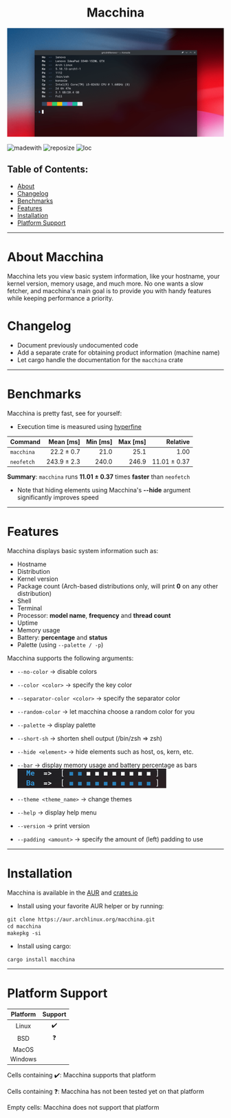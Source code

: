 <h1 align="center"> Macchina </h1>

<p align="center">
  <img src="screenshots/preview.png"/>
  <a href="https://forthebadge.com/images/badges/made-with-rust.svg" alt="Made With Rust Badge"></a>
</p>

![madewith](https://img.shields.io/static/v1?label=MADE%20WITH&message=RUST&color=ef4041&style=for-the-badge)
![reposize](https://img.shields.io/github/repo-size/grtcdr/macchina?color=BEE5BF&logo=github&style=for-the-badge)
![loc](https://img.shields.io/tokei/lines/github/grtcdr/macchina?color=FFD1BA&label=Lines%20of%20Code&logo=rust&style=for-the-badge)

## Table of Contents:
- [About](#about)
- [Changelog](#change)
- [Benchmarks](#bench)
- [Features](#features)
- [Installation](#install)
- [Platform Support](#platform-support)

---

# About Macchina <a name="about"></a>
Macchina lets you view basic system information, like your hostname, your kernel version, memory usage, and much more.
No one wants a slow fetcher, and macchina's main goal is to provide you with handy features while keeping performance a priority.

# Changelog <a name="change"></a>
- Document previously undocumented code
- Add a separate crate for obtaining product information (machine name)
- Let cargo handle the documentation for the `macchina` crate

---

# Benchmarks <a name="bench"></a>
Macchina is pretty fast, see for yourself:

- Execution time is measured using [hyperfine](https://github.com/sharkdp/hyperfine)

| Command | Mean [ms] | Min [ms] | Max [ms] | Relative |
|:---|---:|---:|---:|---:|
| `macchina` | 22.2 ± 0.7 | 21.0 | 25.1 | 1.00 |
| `neofetch` | 243.9 ± 2.3 | 240.0 | 246.9 | 11.01 ± 0.37 |

__Summary__: `macchina` runs __11.01 ± 0.37__ times __faster__ than `neofetch`

- Note that hiding elements using Macchina's __--hide__ argument significantly improves speed

---

# Features <a name="features"></a>
Macchina displays basic system information such as:
- Hostname
- Distribution
- Kernel version
- Package count (Arch-based distributions only, will print __0__ on any other distribution)
- Shell
- Terminal
- Processor: __model name__, __frequency__ and __thread count__
- Uptime
- Memory usage
- Battery: __percentage__ and __status__
- Palette (using `--palette / -p`)

Macchina supports the following arguments:
- `--no-color` -> disable colors
- `--color <color>` -> specify the key color
- `--separator-color <color>` -> specify the separator color
- `--random-color` -> let macchina choose a random color for you
- `--palette` -> display palette
- `--short-sh` -> shorten shell output (/bin/zsh => zsh)
- `--hide <element>` -> hide elements such as host, os, kern, etc.
- `--bar` -> display memory usage and battery percentage as bars
![bar argument preview](screenshots/example_bars.png)

- `--theme <theme_name>` -> change themes
- `--help` -> display help menu
- `--version` -> print version
- `--padding <amount>` -> specify the amount of (left) padding to use

---

# Installation <a name="install"></a>

Macchina is available in the [AUR](https://aur.archlinux.org/packages/macchina/) and [crates.io](https://crates.io/crates/macchina)

- Install using your favorite AUR helper or by running:
```
git clone https://aur.archlinux.org/macchina.git
cd macchina
makepkg -si
```
- Install using cargo:
```
cargo install macchina
```
---

# Platform Support <a name="platform-support"></a>

|  Platform     |      Support       |
| :-:           |        :-:         |
| Linux         | :heavy_check_mark: |
| BSD           |     :question:     |
| MacOS         |                    |
| Windows       |                    |

Cells containing :heavy_check_mark:: Macchina supports that platform

Cells containing :question:: Macchina has not been tested yet on that platform

Empty cells: Macchina does not support that platform
